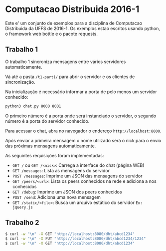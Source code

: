# Computacao Distribuida 2016-1

Este e' um conjunto de exemplos para a disciplina de Computacao Distribuida da UFFS de 2016-1.
Os exemplos estao escritos usando python, o framework web bottle e o pacote requests.

## Trabalho 1
O trabalho 1 sincroniza mensagens entre vários servidores automaticamente. 

Vá até a pasta ```/t1-part1/``` para abrir o servidor e os clientes de sincronização.

Na inicialização é necessário informar a porta de pelo menos um servidor conhecido:
```bash
python3 chat.py 8000 8001
```
O primeiro número é a porta onde será instanciado o servidor, o segundo número é a porta do servidor conhecido.

Para acessar o chat, abra no navegador o endereço ```http://localhost:8000```.

Após enviar a primeira mensagem o nome utilizado será o nick para o envio das próximas mensagens automaticamente.

As seguintes requisições foram implementadas:

* ```GET /``` ou ```GET /<nick>```: Carrega a interface do chat (página WEB)
* ```GET /messages```: Lista as mensagens do servidor
* ```POST /messages```: Imprime um JSON das mensagens do servidor
* ```GET /peers/<url>```: Lista os peers conhecidos na rede e adiciona a <url> nos conhecidos
* ```GET /debug```: Imprime um JSON dos peers conhecidos
* ```POST /send```: Adiciona uma nova mensagem
* ```GET /static/<file>```: Busca um arquivo estático do servidor ```Ex: jquery.js```

## Trabalho 2
```bash
$ curl -w "\n" -X GET "http://localhost:8080/dht/abcd1234"
$ curl -w "\n" -X PUT "http://localhost:8080/dht/abcd1234/1234"
$ curl -w "\n" -X GET "http://localhost:8080/dht/abcd1234"
```
